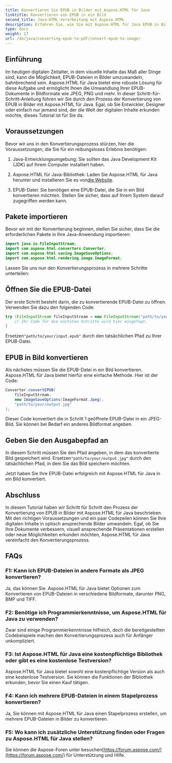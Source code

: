 ```yaml
---
title: Konvertieren Sie EPUB in Bilder mit Aspose.HTML für Java
linktitle: Konvertieren von EPUB in ein Bild
second_title: Java-HTML-Verarbeitung mit Aspose.HTML
description: Erfahren Sie, wie Sie mit Aspose.HTML für Java EPUB in Bilder konvertieren. Transformieren Sie Ihre digitalen Inhalte mühelos. Schritt-für-Schritt-Anleitung enthalten.
type: docs
weight: 17
url: /de/java/converting-epub-to-pdf/convert-epub-to-image/
---
```


## Einführung

Im heutigen digitalen Zeitalter, in dem visuelle Inhalte das Maß aller Dinge sind, kann die Möglichkeit, EPUB-Dateien in Bilder umzuwandeln, bahnbrechend sein. Aspose.HTML für Java bietet eine robuste Lösung für diese Aufgabe und ermöglicht Ihnen die Umwandlung Ihrer EPUB-Dokumente in Bildformate wie JPEG, PNG und mehr. In dieser Schritt-für-Schritt-Anleitung führen wir Sie durch den Prozess der Konvertierung von EPUB in Bilder mit Aspose.HTML für Java. Egal, ob Sie Entwickler, Designer oder einfach nur jemand sind, der die Welt der digitalen Inhalte erkunden möchte, dieses Tutorial ist für Sie da.

## Voraussetzungen

Bevor wir uns in den Konvertierungsprozess stürzen, hier die Voraussetzungen, die Sie für ein reibungsloses Erlebnis benötigen:

1. Java-Entwicklungsumgebung: Sie sollten das Java Development Kit (JDK) auf Ihrem Computer installiert haben.

2.  Aspose.HTML für Java-Bibliothek: Laden Sie Aspose.HTML für Java herunter und installieren Sie es von[die Website](https://releases.aspose.com/html/java/).

3. EPUB-Datei: Sie benötigen eine EPUB-Datei, die Sie in ein Bild konvertieren möchten. Stellen Sie sicher, dass auf Ihrem System darauf zugegriffen werden kann.

## Pakete importieren

Bevor wir mit der Konvertierung beginnen, stellen Sie sicher, dass Sie die erforderlichen Pakete in Ihre Java-Anwendung importieren:

```java
import java.io.FileInputStream;
import com.aspose.html.converters.Converter;
import com.aspose.html.saving.ImageSaveOptions;
import com.aspose.html.rendering.image.ImageFormat;
```

Lassen Sie uns nun den Konvertierungsprozess in mehrere Schritte unterteilen:

## Öffnen Sie die EPUB-Datei

Der erste Schritt besteht darin, die zu konvertierende EPUB-Datei zu öffnen. Verwenden Sie dazu den folgenden Code:

```java
try (FileInputStream fileInputStream = new FileInputStream("path/to/your/input.epub")) {
    // Ihr Code für die nächsten Schritte wird hier eingefügt.
}
```

 Ersetzen`"path/to/your/input.epub"` durch den tatsächlichen Pfad zu Ihrer EPUB-Datei.

## EPUB in Bild konvertieren

Als nächstes müssen Sie die EPUB-Datei in ein Bild konvertieren. Aspose.HTML für Java bietet hierfür eine einfache Methode. Hier ist der Code:

```java
Converter.convertEPUB(
    fileInputStream,
    new ImageSaveOptions(ImageFormat.Jpeg),
    "path/to/your/output.jpg"
);
```

Dieser Code konvertiert die in Schritt 1 geöffnete EPUB-Datei in ein JPEG-Bild. Sie können bei Bedarf ein anderes Bildformat angeben.

## Geben Sie den Ausgabepfad an

In diesem Schritt müssen Sie den Pfad angeben, in dem das konvertierte Bild gespeichert wird. Ersetzen`"path/to/your/output.jpg"` durch den tatsächlichen Pfad, in dem Sie das Bild speichern möchten.

Jetzt haben Sie Ihre EPUB-Datei erfolgreich mit Aspose.HTML für Java in ein Bild konvertiert.

## Abschluss

In diesem Tutorial haben wir Schritt für Schritt den Prozess der Konvertierung von EPUB in Bilder mit Aspose.HTML für Java beschrieben. Mit den richtigen Voraussetzungen und ein paar Codezeilen können Sie Ihre digitalen Inhalte in optisch ansprechende Bilder umwandeln. Egal, ob Sie Ihre Dokumente verbessern, visuell ansprechende Präsentationen erstellen oder neue Möglichkeiten erkunden möchten, Aspose.HTML für Java vereinfacht den Konvertierungsprozess.

## FAQs

### F1: Kann ich EPUB-Dateien in andere Formate als JPEG konvertieren?
Ja, das können Sie. Aspose.HTML für Java bietet Optionen zum Konvertieren von EPUB-Dateien in verschiedene Bildformate, darunter PNG, BMP und TIFF.

### F2: Benötige ich Programmierkenntnisse, um Aspose.HTML für Java zu verwenden?
Zwar sind einige Programmierkenntnisse hilfreich, doch die bereitgestellten Codebeispiele machen den Konvertierungsprozess auch für Anfänger unkompliziert.

### F3: Ist Aspose.HTML für Java eine kostenpflichtige Bibliothek oder gibt es eine kostenlose Testversion?
Aspose.HTML für Java bietet sowohl eine kostenpflichtige Version als auch eine kostenlose Testversion. Sie können die Funktionen der Bibliothek erkunden, bevor Sie einen Kauf tätigen.

### F4: Kann ich mehrere EPUB-Dateien in einem Stapelprozess konvertieren?
Ja, Sie können mit Aspose.HTML für Java einen Stapelprozess erstellen, um mehrere EPUB-Dateien in Bilder zu konvertieren.

### F5: Wo kann ich zusätzliche Unterstützung finden oder Fragen zu Aspose.HTML für Java stellen?
 Sie können die Aspose-Foren unter besuchen[https://forum.aspose.com/](https://forum.aspose.com/) für Unterstützung und Hilfe.